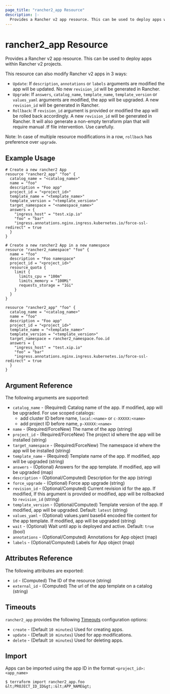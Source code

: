 ```yaml
---
page_title: "rancher2_app Resource"
description: |-
  Provides a Rancher v2 app resource. This can be used to deploy apps within Rancher v2 projects.
---
```


# rancher2\_app Resource

Provides a Rancher v2 app resource. This can be used to deploy apps within Rancher v2 projects.

This resource can also modify Rancher v2 apps in 3 ways:
- `Update`: If `description`, `annotations` or `labels` arguments are modified the app will be updated. No new `revision_id` will be generated in Rancher.
- `Upgrade`: If `answers`, `catalog_name`, `template_name`, `template_version` or `values_yaml` arguments are modified, the app will be upgraded. A new `revision_id` will be generated in Rancher.
- `Rollback`: If `revision_id` argument is provided or modified the app will be rolled back accordingly. A new `revision_id` will be generated in Rancher. It will also generate a non-empty terraform plan that will require manual .tf file intervention. Use carefully.

Note: In case of multiple resource modifications in a row, `rollback` has preference over `upgrade`.

## Example Usage

```hcl
# Create a new rancher2 App
resource "rancher2_app" "foo" {
  catalog_name = "<catalog_name>"
  name = "foo"
  description = "Foo app"
  project_id = "<project_id>"
  template_name = "<template_name>"
  template_version = "<template_version>"
  target_namespace = "<namespace_name>"
  answers = {
    "ingress_host" = "test.xip.io"
    "foo" = "bar"
    "ingress.annotations.nginx.ingress.kubernetes.io/force-ssl-redirect" = true
  }
}
```

```hcl
# Create a new rancher2 App in a new namespace
resource "rancher2_namespace" "foo" {
  name = "foo"
  description = "Foo namespace"
  project_id = "<project_id>"
  resource_quota {
    limit {
      limits_cpu = "100m"
      limits_memory = "100Mi"
      requests_storage = "1Gi"
    }
  }
}

resource "rancher2_app" "foo" {
  catalog_name = "<catalog_name>"
  name = "foo"
  description = "Foo app"
  project_id = "<project_id>"
  template_name = "<template_name>"
  template_version = "<template_version>"
  target_namespace = rancher2_namespace.foo.id
  answers = {
    "ingress_host" = "test.xip.io"
    "foo" = "bar"
    "ingress.annotations.nginx.ingress.kubernetes.io/force-ssl-redirect" = true
  }
}
```

## Argument Reference

The following arguments are supported:

* `catalog_name` - (Required) Catalog name of the app. If modified, app will be upgraded. For use scoped catalogs:
  * add cluster ID before name, `local:<name>` or `c-XXXXX:<name>`
  * add project ID before name, `p-XXXXX:<name>`
* `name` - (Required/ForceNew) The name of the app (string)
* `project_id` - (Required/ForceNew) The project id where the app will be installed (string)
* `target_namespace` - (Required/ForceNew) The namespace id where the app will be installed (string)
* `template_name` - (Required) Template name of the app. If modified, app will be upgraded (string)
* `answers` - (Optional) Answers for the app template. If modified, app will be upgraded (map)
* `description` - (Optional/Computed) Description for the app (string)
* `force_upgrade` - (Optional) Force app upgrade (string)
* `revision_id` - (Optional/Computed) Current revision id for the app. If modified, If this argument is provided or modified, app will be rollbacked to `revision_id` (string)
* `template_version` - (Optional/Computed) Template version of the app. If modified, app will be upgraded. Default: `latest` (string)
* `values_yaml` - (Optional) values.yaml base64 encoded file content for the app template. If modified, app will be upgraded (string)
* `wait` - (Optional) Wait until app is deployed and active. Default: `true` (bool)
* `annotations` - (Optional/Computed) Annotations for App object (map)
* `labels` - (Optional/Computed) Labels for App object (map)

## Attributes Reference

The following attributes are exported:

* `id` - (Computed) The ID of the resource (string)
* `external_id` - (Computed) The url of the app template on a catalog (string)

## Timeouts

`rancher2_app` provides the following
[Timeouts](https://www.terraform.io/docs/configuration/resources.html#operation-timeouts) configuration options:

- `create` - (Default `10 minutes`) Used for creating apps.
- `update` - (Default `10 minutes`) Used for app modifications.
- `delete` - (Default `10 minutes`) Used for deleting apps.

## Import

Apps can be imported using the app ID in the format `<project_id>:<app_name>`

```
$ terraform import rancher2_app.foo &lt;PROJECT_ID_ID&gt;:&lt;APP_NAME&gt;
```

